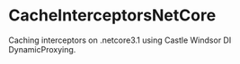 # CacheInterceptorsNetCore
Caching interceptors on .netcore3.1 using Castle Windsor DI DynamicProxying. 
